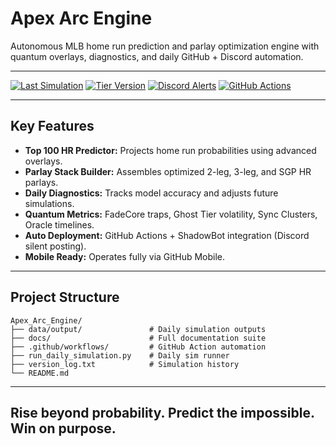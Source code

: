 
# Apex Arc Engine

Autonomous MLB home run prediction and parlay optimization engine with quantum overlays, diagnostics, and daily GitHub + Discord automation.

---

[![Last Simulation](https://img.shields.io/badge/Last_Sim-May_3_2025-blue)]()
[![Tier Version](https://img.shields.io/badge/Tier-53.0-purple)]()
[![Discord Alerts](https://img.shields.io/badge/ShadowBot-Active-green)]()
[![GitHub Actions](https://img.shields.io/github/actions/workflow/status/HomerHavoc/Apex_Arc_Engine/daily_sim.yml?label=AutoSim)]()

---

## Key Features

- **Top 100 HR Predictor:** Projects home run probabilities using advanced overlays.
- **Parlay Stack Builder:** Assembles optimized 2-leg, 3-leg, and SGP HR parlays.
- **Daily Diagnostics:** Tracks model accuracy and adjusts future simulations.
- **Quantum Metrics:** FadeCore traps, Ghost Tier volatility, Sync Clusters, Oracle timelines.
- **Auto Deployment:** GitHub Actions + ShadowBot integration (Discord silent posting).
- **Mobile Ready:** Operates fully via GitHub Mobile.

---

## Project Structure

```
Apex_Arc_Engine/
├── data/output/               # Daily simulation outputs
├── docs/                      # Full documentation suite
├── .github/workflows/         # GitHub Action automation
├── run_daily_simulation.py    # Daily sim runner
├── version_log.txt            # Simulation history
└── README.md
```

---

## Rise beyond probability. Predict the impossible. Win on purpose.
